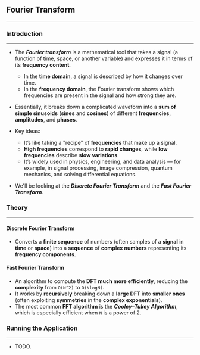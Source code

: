 ## Fourier Transform
---
### Introduction
---
* The ___Fourier transform___ is a mathematical tool that takes a signal (a function of time, space, or another variable) and expresses it in terms of its __frequency content__.
    * In the __time domain__, a signal is described by how it changes over time.
    * In the __frequency domain__, the Fourier transform shows which frequencies are present in the signal and how strong they are.
* Essentially, it breaks down a complicated waveform into a __sum of simple sinusoids__ (__sines__ and __cosines__) of different __frequencies__, __amplitudes__, and __phases__.
* Key ideas:
    * It’s like taking a "recipe" of __frequencies__ that make up a signal.
    * __High frequencies__ correspond to __rapid changes__, while __low frequencies__ describe __slow variations__.
    * It’s widely used in physics, engineering, and data analysis — for example, in signal processing, image compression, quantum mechanics, and solving differential equations.
 
* We'll be looking at the ___Discrete Fourier Transform___ and the ___Fast Fourier Transform___.


### Theory
---
#### Discrete Fourier Transform
* Converts a __finite sequence__ of numbers (often samples of a __signal__ in __time__ or __space__) into a __sequence__ of __complex numbers__ representing its __frequency components__.

#### Fast Fourier Transform
* An algorithm to compute the __DFT much more efficiently__, reducing the __complexity__ from `O(N^2)` to `O(NlogN)`.
* It works by __recursively__ breaking down a __large DFT__ into __smaller ones__ (often exploiting __symmetries__ in the __complex exponentials__).
* The most common __FFT algorithm__ is the ___Cooley–Tukey Algorithm___, which is especially efficient when `N` is a power of 2.

### Running the Application
---
* TODO.
